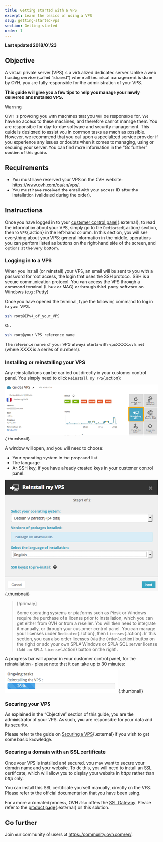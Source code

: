 ```yaml
---
title: Getting started with a VPS
excerpt: Learn the basics of using a VPS
slug: getting-started-vps
section: Getting started
order: 1
---
```


**Last updated 2018/01/23**
 
## Objective

A virtual private server (VPS) is a virtualized dedicated server. Unlike a web hosting service (called “shared”) where all technical management is done by OVH, you are fully responsible for the administration of your VPS.

**This guide will give you a few tips to help you manage your newly delivered and installed VPS.**


> [!warning]
>
> OVH is providing you with machines that you will be responsible for. We have no access to these machines, and therefore cannot manage them. You are responsible for day-to-day software and security management. This guide is designed to assist you in common tasks as much as possible. However, we recommend that you call upon a specialized service provider if you experience any issues or doubts when it comes to managing, using or securing your server. You can find more information in the “Go further” section of this guide.
> 


## Requirements

- You must have reserved your VPS on the OVH website: <https://www.ovh.com/ca/en/vps/>.
- You must have received the email with your access ID after the installation (validated during the order).


## Instructions

Once you have logged in to your  [customer control panel](https://ca.ovh.com/auth/){.external}, to read the information about your VPS, simply go to the `Dedicated`{.action} section, then to `VPS`{.action} in the left-hand column. In this section, you will see everything about your VPS: general information in the middle, operations you can perform listed as buttons on the right-hand side of the screen, and options at the very bottom.

### Logging in to a VPS

When you install (or reinstall) your VPS, an email will be sent to you with a password for root access, the login that uses the SSH protocol. SSH is a secure communication protocol. You can access the VPS through a command terminal (Linux or MAC) or through third-party software on Windows (e.g.: Putty).

Once you have opened the terminal, type the following command to log in to your VPS:

```sh
ssh root@IPv4_of_your_VPS
```

Or:

```sh
ssh root@your_VPS_reference_name
```

The reference name of your VPS always starts with vpsXXXX.ovh.net (where XXXX is a series of numbers).


### Installing or reinstalling your VPS

Any reinstallations can be carried out directly in your customer control panel. You simply need to click `Reinstall my VPS`{.action}:

![Reinstalling the VPS](images/reinstall_manager.png){.thumbnail}

A window will open, and you will need to choose:

- Your operating system in the proposed list
- The language
- An SSH key, if you have already created keys in your customer control panel.


![Reinstallation menu](images/reinstall_menu.png){.thumbnail}

> [!primary]
>
> Some operating systems or platforms such as Plesk or Windows require the purchase of a license prior to installation, which you can get either from OVH or from a reseller. You will then need to integrate it manually, or through your customer control panel. You can manage your licenses under `Dedicated`{.action}, then `Licenses`{.action}.
In this section, you can also order licenses (via the `Order`{.action} button on the right) or add your own SPLA Windows or SPLA SQL server license (`Add an SPLA license`{.action} button on the right).
> 

A progress bar will appear in your customer control panel, for the reinstallation - please note that it can take up to 30 minutes:

![Installation progress](images/reinstall_task.png){.thumbnail}


### Securing your VPS

As explained in the “Objective” section of this guide, you are the administrator of your VPS. As such, you are responsible for your data and its security.

Please refer to the guide on [Securing a VPS](https://docs.ovh.com/ca/en//vps/tips-for-securing-a-vps/){.external} if you wish to get some basic knowledge.


### Securing a domain with an SSL certificate

Once your VPS is installed and secured, you may want to secure your domain name and your website. To do this, you will need to install an SSL certificate, which will allow you to display your website in *https* rather than *http* only.

You can install this SSL certificate yourself manually, directly on the VPS. Please refer to the official documentation that you have been using.

For a more automated process, OVH also offers the [SSL Gateway](https://www.ovh.com/ca/en/ssl-gateway/). Please refer to the [product page](https://www.ovh.com/ca/en/ssl-gateway/){.external} on this solution.

## Go further

Join our community of users at <https://community.ovh.com/en/>.